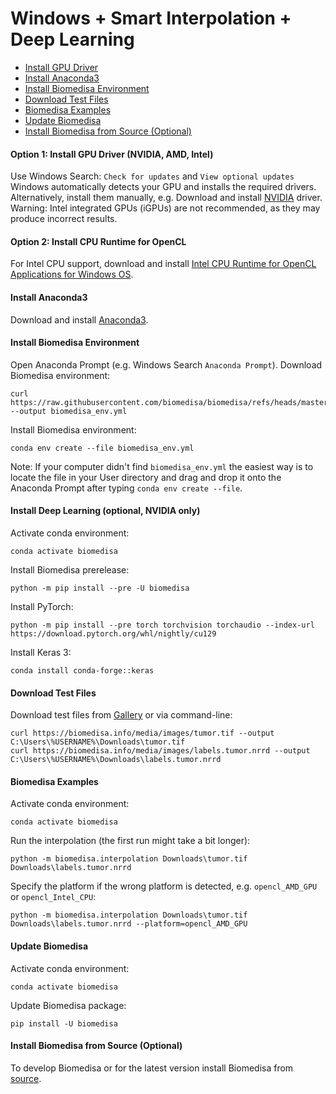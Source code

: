 # Windows + Smart Interpolation + Deep Learning

- [Install GPU Driver](#install-nvidia-driver)
- [Install Anaconda3](#install-anaconda3)
- [Install Biomedisa Environment](#install-biomedisa-environment)
- [Download Test Files](#download-test-files)
- [Biomedisa Examples](#biomedisa-examples)
- [Update Biomedisa](#update-biomedisa)
- [Install Biomedisa from Source (Optional)](#install-biomedisa-from-source-optional)

#### Option 1: Install GPU Driver (NVIDIA, AMD, Intel)
Use Windows Search: `Check for updates` and `View optional updates`  
Windows automatically detects your GPU and installs the required drivers.  
Alternatively, install them manually, e.g. Download and install [NVIDIA](https://www.nvidia.com/Download/Find.aspx?lang=en-us) driver.  
Warning: Intel integrated GPUs (iGPUs) are not recommended, as they may produce incorrect results.

#### Option 2: Install CPU Runtime for OpenCL
For Intel CPU support, download and install [Intel CPU Runtime for OpenCL Applications for Windows OS](https://software.intel.com/en-us/articles/opencl-drivers).

#### Install Anaconda3
Download and install [Anaconda3](https://repo.anaconda.com/archive/).

#### Install Biomedisa Environment
Open Anaconda Prompt (e.g. Windows Search `Anaconda Prompt`). Download Biomedisa environment:
```
curl https://raw.githubusercontent.com/biomedisa/biomedisa/refs/heads/master/biomedisa_env.yml --output biomedisa_env.yml
```
Install Biomedisa environment:
```
conda env create --file biomedisa_env.yml
```
Note: If your computer didn't find `biomedisa_env.yml` the easiest way is to locate the file in your User directory and drag and drop it onto the Anaconda Prompt after typing `conda env create --file`.

#### Install Deep Learning (optional, NVIDIA only)
Activate conda environment:
```
conda activate biomedisa
```
Install Biomedisa prerelease:
```
python -m pip install --pre -U biomedisa
```
Install PyTorch:
```
python -m pip install --pre torch torchvision torchaudio --index-url https://download.pytorch.org/whl/nightly/cu129
```
Install Keras 3:
```
conda install conda-forge::keras
```

#### Download Test Files
Download test files from [Gallery](https://biomedisa.info/gallery/) or via command-line:
```
curl https://biomedisa.info/media/images/tumor.tif --output C:\Users\%USERNAME%\Downloads\tumor.tif
curl https://biomedisa.info/media/images/labels.tumor.nrrd --output C:\Users\%USERNAME%\Downloads\labels.tumor.nrrd
```

#### Biomedisa Examples
Activate conda environment:
```
conda activate biomedisa
```
Run the interpolation (the first run might take a bit longer):
```
python -m biomedisa.interpolation Downloads\tumor.tif Downloads\labels.tumor.nrrd
```
Specify the platform if the wrong platform is detected, e.g. `opencl_AMD_GPU` or `opencl_Intel_CPU`:
```
python -m biomedisa.interpolation Downloads\tumor.tif Downloads\labels.tumor.nrrd --platform=opencl_AMD_GPU
```

#### Update Biomedisa
Activate conda environment:
```
conda activate biomedisa
```
Update Biomedisa package:
```
pip install -U biomedisa
```

#### Install Biomedisa from Source (Optional)
To develop Biomedisa or for the latest version install Biomedisa from [source](https://github.com/biomedisa/biomedisa/blob/master/README/installation_from_source.md).

